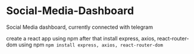 # Social-Media-Dashboard
Social Media dashboard, currently connected with telegram 

create a react app using npm 
after that install express, axios, react-router-dom using npm 
`npm install express, axios, react-router-dom`
